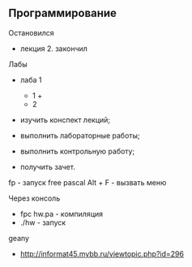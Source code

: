 ## Программирование

Остановился
- лекция 2. закончил

Лабы
- лаба 1
  - 1 +
  - 2

- изучить конспект лекций;
- выполнить лабораторные работы;
- выполнить контрольную работу;
- получить зачет.

fp - запуск free pascal
Alt + F - вызвать меню

Через консоль
- fpc hw.pa - компиляция
- ./hw - запуск

geany
- http://informat45.mybb.ru/viewtopic.php?id=296